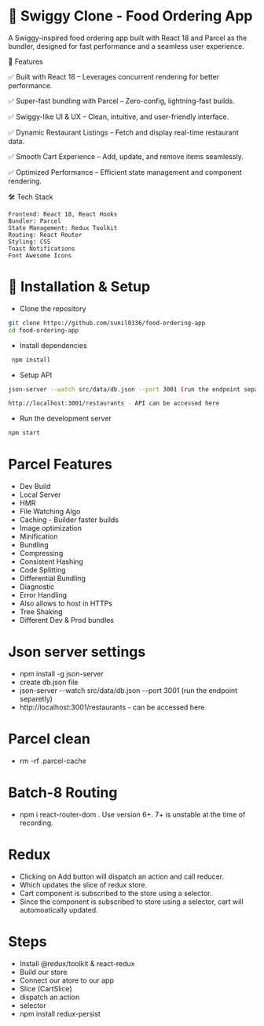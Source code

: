 # 🍔 Swiggy Clone - Food Ordering App

A Swiggy-inspired food ordering app built with React 18 and Parcel as the bundler, designed for fast performance and a seamless user experience.

🚀 Features

✅ Built with React 18 – Leverages concurrent rendering for better performance.

✅ Super-fast bundling with Parcel – Zero-config, lightning-fast builds.

✅ Swiggy-like UI & UX – Clean, intuitive, and user-friendly interface.

✅ Dynamic Restaurant Listings – Fetch and display real-time restaurant data.

✅ Smooth Cart Experience – Add, update, and remove items seamlessly.

✅ Optimized Performance – Efficient state management and component rendering.

🛠️ Tech Stack

    Frontend: React 18, React Hooks
    Bundler: Parcel
    State Management: Redux Toolkit 
    Routing: React Router
    Styling: CSS 
    Toast Notifications
    Font Awesome Icons

# 🔧 Installation & Setup

- Clone the repository

```sh
git clone https://github.com/sunil0336/food-ordering-app
cd food-ordering-app
```

- Install dependencies

```sh
 npm install
```

- Setup API

```sh
json-server --watch src/data/db.json --port 3001 (run the endpoint separetly)

http://localhost:3001/restaurants - API can be accessed here
```
- Run the development server

```sh
npm start
```

# Parcel Features
- Dev Build
- Local Server
- HMR
- File Watching Algo
- Caching - Builder faster builds
- Image optimization
- Minification
- Bundling
- Compressing
- Consistent Hashing
- Code Splitting
- Differential Bundling
- Diagnostic
- Error Handling
- Also allows to host in HTTPs
- Tree Shaking
- Different Dev & Prod bundles

# Json server settings
- npm install -g json-server
- create db.json file
- json-server --watch src/data/db.json --port 3001 (run the endpoint separetly)
- http://localhost:3001/restaurants - can be accessed here

# Parcel clean
- rm -rf .parcel-cache

# Batch-8 Routing
- npm i react-router-dom . Use version 6+. 7+ is unstable at the time of recording.

# Redux
- Clicking on Add button will dispatch an action and call reducer.
- Which updates the slice of redux store.
- Cart component is subscribed to the store using a selector.
- Since the component is subscribed to store using a selector, cart will automoatically updated.

# Steps
- Install @redux/toolkit & react-redux
- Build our store
- Connect our atore to our app
- Slice (CartSlice)
- dispatch an action
- selector
- npm install redux-persist
